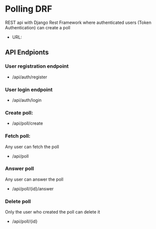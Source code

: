 # Polling DRF

REST api with Django Rest Framework where authenticated users (Token Authentication) can create a poll

- URL:

## API Endpionts

### User registration endpoint

- /api/auth/register

### User login endpoint

- /api/auth/login

### Create poll:

- /api/poll/create

### Fetch poll:

Any user can fetch the poll

- /api/poll

### Answer poll

Any user can answer the poll

- /api/poll/{id}/answer

### Delete poll

Only the user who created the poll can delete it

- /api/poll/{id}
